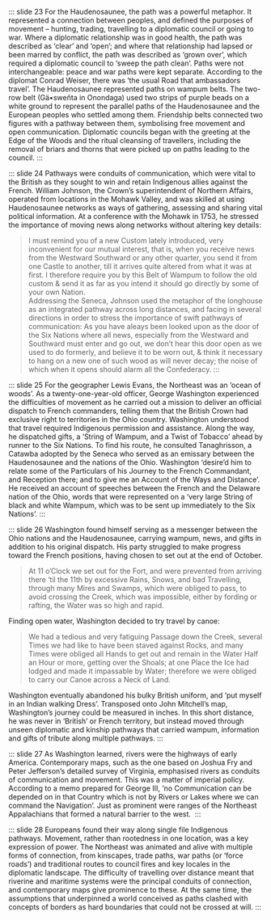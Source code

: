 ::: slide 23
For the Haudenosaunee, the path was a powerful metaphor. It represented a connection between peoples, and defined the purposes of movement – hunting, trading, travelling to a diplomatic council or going to war. Where a diplomatic relationship was in good health, the path was described as ‘clear’ and ‘open’; and where that relationship had lapsed or been marred by conflict, the path was described as ‘grown over’, which required a diplomatic council to ‘sweep the path clean’. Paths were not interchangeable: peace and war paths were kept separate. According to the diplomat Conrad Weiser, there was ‘the usual Road that ambassadors travel’. The Haudenosaunee represented paths on wampum belts. The two-row belt (Gä•sweñta in Onondaga) used two strips of purple beads on a white ground to represent the parallel paths of the
Haudenosaunee and the European peoples who settled among them. Friendship belts connected two figures with a pathway between them, symbolising free movement and open communication. Diplomatic councils began with the greeting at the Edge of the Woods and the ritual cleansing of travellers, including the removal of briars and thorns that were picked up on paths leading to the council.
:::

::: slide 24
Pathways were conduits of communication, which were vital to the British as they sought to win and retain Indigenous allies against the French. William Johnson, the Crown’s superintendent of Northern Affairs, operated from locations in the Mohawk Valley, and was skilled at using Haudenosaunee networks as ways of gathering, assessing and sharing vital political information. At a conference with the Mohawk in 1753, he stressed the importance of moving news along networks without altering key details:
> I must remind you of a new Custom lately introduced, very inconvenient for our mutual interest, that is, when you receive news from the Westward Southward or any other quarter, you send it from one Castle to another, till it arrives quite altered from what it was at first. I therefore require you by this Belt of Wampum to follow the old custom & send it as far as you intend it should go directly by some of your own Nation.  
Addressing the Seneca, Johnson used the metaphor of the longhouse as an integrated pathway across long distances, and facing in several directions in order to stress the importance of swift pathways of communication:
> As you have aleays been looked upon as the door of the Six Nations where all news, especially from the Westward and Southward must enter and go out, we don’t hear this door open as we used to do formerly, and believe it to be worn out, & think it necessary to hang on a new one of such wood as will never decay; the noise of which when it opens should alarm all the Confederacy.
:::


::: slide 25
For the geographer Lewis Evans, the Northeast was an ‘ocean of woods’. As a twenty-one-year-old officer, George Washington experienced the difficulties of movement as he carried out a mission to deliver an official dispatch to French commanders, telling them that the British Crown had exclusive right to territories in the Ohio country. Washington understood that travel required Indigenous permission and assistance. Along the way, he dispatched gifts, a ‘String of Wampum, and a Twist of Tobacco’ ahead by runner to the Six Nations. To find his route, he consulted Tanaghrisson, a Catawba adopted by the Seneca who served as an emissary between the Haudenosaunee and the nations of the Ohio. Washington ‘desire’d him to relate some of the Particulars of his Journey to the French Commandant, and Reception there; and to give me an Account of the Ways and Distance’. He received an account of speeches between the French and the Delaware nation of the Ohio, words that were represented on a ‘very large String of black and white Wampum, which was to be sent up immediately to the Six Nations’.
:::

::: slide 26
Washington found himself serving as a messenger between the Ohio nations and the Haudenosaunee, carrying wampum, news, and gifts in addition to his original dispatch. His party struggled to make progress toward the French positions, having chosen to set out at the end of October.  

> At 11 o’Clock we set out for the Fort, and were prevented from arriving there ‘til the 11th by excessive Rains, Snows, and bad Travelling, through many Mires and Swamps, which were obliged to pass, to avoid crossing the Creek, which was impossible, either by fording or rafting, the Water was so high and rapid.  

Finding open water, Washington decided to try travel by canoe:
> We had a tedious and very fatiguing Passage down the Creek, several Times we had like to have been staved against Rocks, and many Times were obliged all Hands to get out and remain in the Water Half an Hour or more, getting over the Shoals; at one Place the Ice had lodged and made it impassable by Water; therefore we were obliged to carry our Canoe across a Neck of Land.

Washington eventually abandoned his bulky British uniform, and ‘put myself in an Indian walking Dress’. Transposed onto John Mitchell’s map, Washington’s journey could be measured in inches. In this short distance, he was never in ‘British’ or French territory, but instead moved through unseen diplomatic and kinship pathways that carried wampum, information and gifts of tribute along multiple pathways.
:::

::: slide 27
As Washington learned, rivers were the highways of early America. Contemporary maps, such as the one based on Joshua Fry and Peter Jefferson’s detailed survey of Virginia, emphasised rivers as conduits of communication and movement. This was a matter of imperial policy. According to a memo prepared for George III, ‘no Communication can be depended on in that Country which is not by Rivers or Lakes where we can command the Navigation’. Just as prominent were ranges of the Northeast Appalachians that formed a natural barrier to the west. 
:::

::: slide 28
Europeans found their way along single file Indigenous pathways. Movement, rather than rootedness in one location, was a key expression of power. The Northeast was animated and alive with multiple forms of connection, from kinscapes, trade paths, war paths (or ‘force roads’) and traditional routes to council fires and key locales in the diplomatic landscape. The difficulty of travelling over distance meant that riverine and maritime systems were the principal conduits of connection, and contemporary maps give prominence to these. At the same time, the assumptions that underpinned a world conceived as paths clashed with concepts of borders as hard boundaries that could not be crossed at will.
:::
